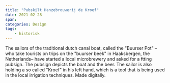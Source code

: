 ```yaml
---
title: "Pubskilt Hanzebrouwerij de Kroef"
date: 2021-02-28
span:
categories: Design
tags: 
    - historisk
---
```

The sailors of the traditional dutch canal boat, called the "Buurser Pot" –who take tourists on trips on the "buurser beek" in Haaksbergen, the Netherlands– have started a local microbrewery and asked for a ftting pubsign. The pubsign depicts the boat and the beer. The sailor is also holding a so called "Kroef" in his left hand, which is a tool that is being used in the local irrigation techniques. Made digitally.

